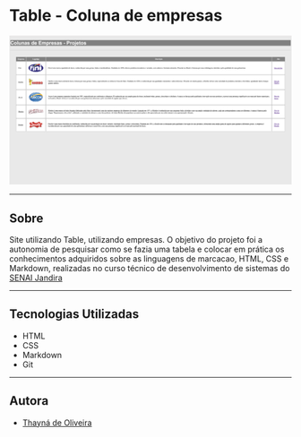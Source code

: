 # Table - Coluna de empresas

![](./preview.png)

---

## Sobre
Site utilizando Table, utilizando empresas.
O objetivo do projeto foi a autonomia de pesquisar como se fazia uma tabela e colocar em prática os conhecimentos adquiridos sobre as linguagens de marcacao, HTML, CSS e Markdown, realizadas no curso técnico de desenvolvimento de sistemas do [SENAI Jandira](https://sp.senai.br/unidade/jandira/)

---

## Tecnologias Utilizadas
- HTML
- CSS
- Markdown
- Git 

---

## Autora

- [Thayná de Oliveira](https://www.linkedin.com/in/thayn%C3%A1-freire-863696297/)